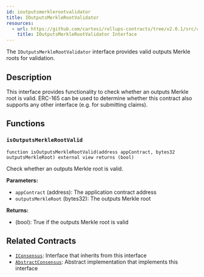 ```yaml
---
id: ioutputsmerklerootvalidator
title: IOutputsMerkleRootValidator
resources:
  - url: https://github.com/cartesi/rollups-contracts/tree/v2.0.1/src/consensus/IOutputsMerkleRootValidator.sol
    title: IOutputsMerkleRootValidator Interface
---
```


The `IOutputsMerkleRootValidator` interface provides valid outputs Merkle roots for validation.

## Description

This interface provides functionality to check whether an outputs Merkle root is valid. ERC-165 can be used to determine whether this contract also supports any other interface (e.g. for submitting claims).

## Functions

### `isOutputsMerkleRootValid`
```solidity
function isOutputsMerkleRootValid(address appContract, bytes32 outputsMerkleRoot) external view returns (bool)
```

Check whether an outputs Merkle root is valid.

**Parameters:**
- `appContract` (address): The application contract address
- `outputsMerkleRoot` (bytes32): The outputs Merkle root

**Returns:**
- (bool): True if the outputs Merkle root is valid

## Related Contracts

- [`IConsensus`](./iconsensus.md): Interface that inherits from this interface
- [`AbstractConsensus`](./abstractconsensus.md): Abstract implementation that implements this interface 
